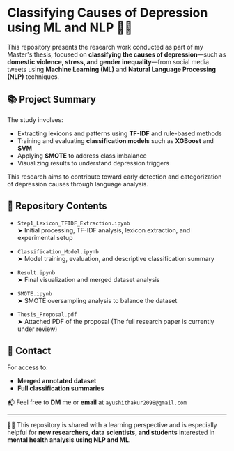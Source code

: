 # Classifying Causes of Depression using ML and NLP 🧠💬

This repository presents the research work conducted as part of my Master's thesis, focused on **classifying the causes of depression**—such as **domestic violence, stress, and gender inequality**—from social media tweets using **Machine Learning (ML)** and **Natural Language Processing (NLP)** techniques.

## 📚 Project Summary

The study involves:
- Extracting lexicons and patterns using **TF-IDF** and rule-based methods
- Training and evaluating **classification models** such as **XGBoost** and **SVM**
- Applying **SMOTE** to address class imbalance
- Visualizing results to understand depression triggers

This research aims to contribute toward early detection and categorization of depression causes through language analysis.

## 🧪 Repository Contents

- `Step1_Lexicon_TFIDF_Extraction.ipynb`  
  ➤ Initial processing, TF-IDF analysis, lexicon extraction, and experimental setup

- `Classification_Model.ipynb`  
  ➤ Model training, evaluation, and descriptive classification summary

- `Result.ipynb`  
  ➤ Final visualization and merged dataset analysis

- `SMOTE.ipynb`  
  ➤ SMOTE oversampling analysis to balance the dataset

- `Thesis_Proposal.pdf`  
  ➤ Attached PDF of the proposal (The full research paper is currently under review)

## 📩 Contact

For access to:
- **Merged annotated dataset**
- **Full classification summaries**

📬 Feel free to **DM** me or **email** at `ayushithakur2098@gmail.com`

---

🧑‍💻 This repository is shared with a learning perspective and is especially helpful for **new researchers, data scientists, and students** interested in **mental health analysis using NLP and ML**.
